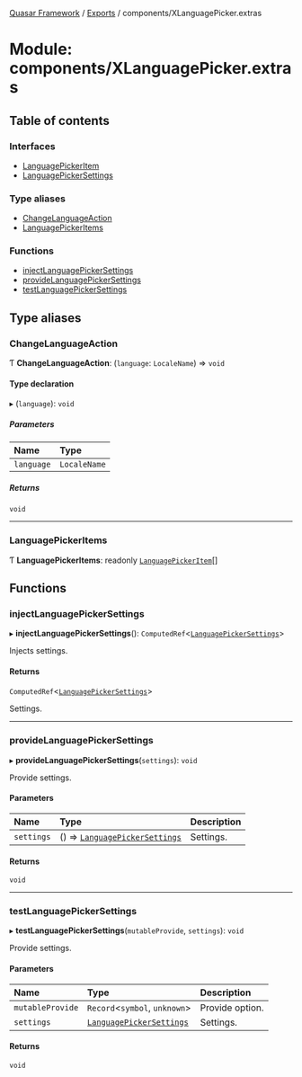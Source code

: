 [Quasar Framework](../index.md) / [Exports](../modules.md) / components/XLanguagePicker.extras

# Module: components/XLanguagePicker.extras

## Table of contents

### Interfaces

- [LanguagePickerItem](../interfaces/components_XLanguagePicker_extras.LanguagePickerItem.md)
- [LanguagePickerSettings](../interfaces/components_XLanguagePicker_extras.LanguagePickerSettings.md)

### Type aliases

- [ChangeLanguageAction](components_XLanguagePicker_extras.md#changelanguageaction)
- [LanguagePickerItems](components_XLanguagePicker_extras.md#languagepickeritems)

### Functions

- [injectLanguagePickerSettings](components_XLanguagePicker_extras.md#injectlanguagepickersettings)
- [provideLanguagePickerSettings](components_XLanguagePicker_extras.md#providelanguagepickersettings)
- [testLanguagePickerSettings](components_XLanguagePicker_extras.md#testlanguagepickersettings)

## Type aliases

### ChangeLanguageAction

Ƭ **ChangeLanguageAction**: (`language`: `LocaleName`) => `void`

#### Type declaration

▸ (`language`): `void`

##### Parameters

| Name | Type |
| :------ | :------ |
| `language` | `LocaleName` |

##### Returns

`void`

___

### LanguagePickerItems

Ƭ **LanguagePickerItems**: readonly [`LanguagePickerItem`](../interfaces/components_XLanguagePicker_extras.LanguagePickerItem.md)[]

## Functions

### injectLanguagePickerSettings

▸ **injectLanguagePickerSettings**(): `ComputedRef`<[`LanguagePickerSettings`](../interfaces/components_XLanguagePicker_extras.LanguagePickerSettings.md)\>

Injects settings.

#### Returns

`ComputedRef`<[`LanguagePickerSettings`](../interfaces/components_XLanguagePicker_extras.LanguagePickerSettings.md)\>

Settings.

___

### provideLanguagePickerSettings

▸ **provideLanguagePickerSettings**(`settings`): `void`

Provide settings.

#### Parameters

| Name | Type | Description |
| :------ | :------ | :------ |
| `settings` | () => [`LanguagePickerSettings`](../interfaces/components_XLanguagePicker_extras.LanguagePickerSettings.md) | Settings. |

#### Returns

`void`

___

### testLanguagePickerSettings

▸ **testLanguagePickerSettings**(`mutableProvide`, `settings`): `void`

Provide settings.

#### Parameters

| Name | Type | Description |
| :------ | :------ | :------ |
| `mutableProvide` | `Record`<`symbol`, `unknown`\> | Provide option. |
| `settings` | [`LanguagePickerSettings`](../interfaces/components_XLanguagePicker_extras.LanguagePickerSettings.md) | Settings. |

#### Returns

`void`
